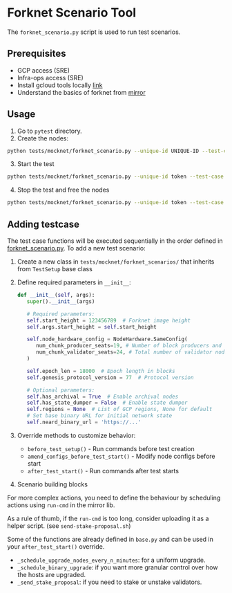 # Forknet Scenario Tool

The `forknet_scenario.py` script is used to run test scenarios.

## Prerequisites
* GCP access (SRE)
* Infra-ops access (SRE)
* Install gcloud tools locally [link](https://cloud.google.com/sdk/docs/install)
* Understand the basics of forknet from [mirror](mirror.md)

## Usage

1. Go to `pytest` directory.
2. Create the nodes:

```bash
python tests/mocknet/forknet_scenario.py --unique-id UNIQUE-ID --test-case Example create
```

3. Start the test
```bash
python tests/mocknet/forknet_scenario.py --unique-id token --test-case Example start --neard-upgrade-binary-url $NEARD_UPGRADE_BINARY_URL
```

4. Stop the test and free the nodes
```bash
python tests/mocknet/forknet_scenario.py --unique-id token --test-case Example destroy
```

## Adding testcase
The test case functions will be executed sequentially in the order defined in [forknet_scenario.py](../forknet_scenario.py).
To add a new test scenario:

1. Create a new class in `tests/mocknet/forknet_scenarios/` that inherits from `TestSetup` base class

2. Define required parameters in `__init__`:
   ```python
   def __init__(self, args):
      super().__init__(args)

      # Required parameters:
      self.start_height = 123456789  # Forknet image height
      self.args.start_height = self.start_height

      self.node_hardware_config = NodeHardware.SameConfig(
         num_chunk_producer_seats=19, # Number of block producers and chunk producers
         num_chunk_validator_seats=24, # Total number of validator nodes in the network.
      )

      self.epoch_len = 18000  # Epoch length in blocks
      self.genesis_protocol_version = 77  # Protocol version

      # Optional parameters:
      self.has_archival = True  # Enable archival nodes
      self.has_state_dumper = False  # Enable state dumper
      self.regions = None  # List of GCP regions, None for default
      # Set base binary URL for initial network state
      self.neard_binary_url = 'https://...'
   ```

3. Override methods to customize behavior:
   - `before_test_setup()` - Run commands before test creation
   - `amend_configs_before_test_start()` - Modify node configs before start
   - `after_test_start()` - Run commands after test starts

4. Scenario building blocks

For more complex actions, you need to define the behaviour by scheduling actions using `run-cmd` in the mirror lib.

As a rule of thumb, if the `run-cmd` is too long, consider uploading it as a helper script. (see `send-stake-proposal.sh`)

Some of the functions are already defined in `base.py` and can be used in your `after_test_start()` override.
- `_schedule_upgrade_nodes_every_n_minutes`: for a uniform upgrade.
- `_schedule_binary_upgrade`: if you want more granular control over how the hosts are upgraded.
- `_send_stake_proposal`: if you need to stake or unstake validators.
